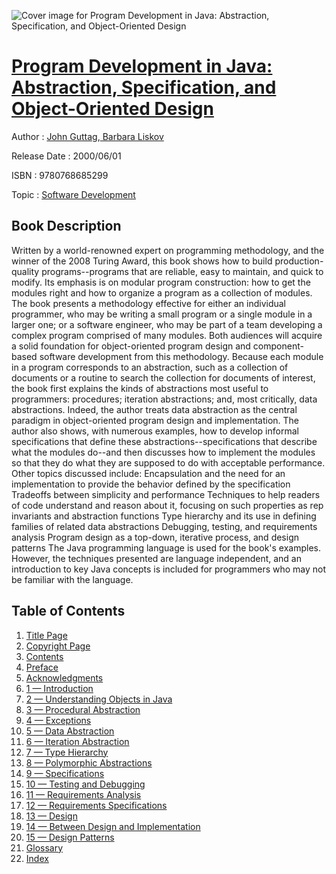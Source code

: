 ![Cover image for Program Development in Java: Abstraction, Specification, and Object-Oriented Design](https://imgdetail.ebookreading.net/cover/cover/software_development/EB9780768685299.jpg)

[Program Development in Java: Abstraction, Specification, and Object-Oriented Design](https://ebookreading.net/view/book/Program+Development+in+Java%3A+Abstraction%2C+Specification%2C+and+Object-Oriented+Design-EB9780768685299_1.html "Program Development in Java: Abstraction, Specification, and Object-Oriented Design")
====================================================================================================================

Author : [John Guttag](https://ebookreading.net/search/author/John+Guttag),[ Barbara Liskov](https://ebookreading.net/search/author/+Barbara+Liskov)

Release Date : 2000/06/01

ISBN : 9780768685299

Topic : [Software Development](https://ebookreading.net/search/category/software-development)

Book Description
-----------------

Written by a world-renowned expert on programming methodology, and the winner of the 2008 Turing Award, this book shows how to build production-quality programs--programs that are reliable, easy to maintain, and quick to modify. Its emphasis is on modular program construction: how to get the modules right and how to organize a program as a collection of modules. The book presents a methodology effective for either an individual programmer, who may be writing a small program or a single module in a larger one; or a software engineer, who may be part of a team developing a complex program comprised of many modules. Both audiences will acquire a solid foundation for object-oriented program design and component-based software development from this methodology.
Because each module in a program corresponds to an abstraction, such as a collection of documents or a routine to search the collection for documents of interest, the book first explains the kinds of abstractions most useful to programmers: procedures; iteration abstractions; and, most critically, data abstractions. Indeed, the author treats data abstraction as the central paradigm in object-oriented program design and implementation. The author also shows, with numerous examples, how to develop informal specifications that define these abstractions--specifications that describe what the modules do--and then discusses how to implement the modules so that they do what they are supposed to do with acceptable performance.
Other topics discussed include:
Encapsulation and the need for an implementation to provide the behavior defined by the specification
Tradeoffs between simplicity and performance
Techniques to help readers of code understand and reason about it, focusing on such properties as rep invariants and abstraction functions
Type hierarchy and its use in defining families of related data abstractions
Debugging, testing, and requirements analysis
Program design as a top-down, iterative process, and design patterns
The Java programming language is used for the book's examples. However, the techniques presented are language independent, and an introduction to key Java concepts is included for programmers who may not be familiar with the language.
              
Table of Contents
-----------------

1. [Title Page](https://ebookreading.net/view/book/Program+Development+in+Java%3A+Abstraction%2C+Specification%2C+and+Object-Oriented+Design-EB9780768685299_2.html#title)
1. [Copyright Page](https://ebookreading.net/view/book/Program+Development+in+Java%3A+Abstraction%2C+Specification%2C+and+Object-Oriented+Design-EB9780768685299_2.html#copy)
1. [Contents](https://ebookreading.net/view/book/Program+Development+in+Java%3A+Abstraction%2C+Specification%2C+and+Object-Oriented+Design-EB9780768685299_2.html#con)
1. [Preface](https://ebookreading.net/view/book/Program+Development+in+Java%3A+Abstraction%2C+Specification%2C+and+Object-Oriented+Design-EB9780768685299_3.html#fm1)
1. [Acknowledgments](https://ebookreading.net/view/book/Program+Development+in+Java%3A+Abstraction%2C+Specification%2C+and+Object-Oriented+Design-EB9780768685299_4.html#fm2)
1. [1 — Introduction](https://ebookreading.net/view/book/Program+Development+in+Java%3A+Abstraction%2C+Specification%2C+and+Object-Oriented+Design-EB9780768685299_5.html#ch1)
1. [2 — Understanding Objects in Java](https://ebookreading.net/view/book/Program+Development+in+Java%3A+Abstraction%2C+Specification%2C+and+Object-Oriented+Design-EB9780768685299_6.html#ch2)
1. [3 — Procedural Abstraction](https://ebookreading.net/view/book/Program+Development+in+Java%3A+Abstraction%2C+Specification%2C+and+Object-Oriented+Design-EB9780768685299_7.html#ch3)
1. [4 — Exceptions](https://ebookreading.net/view/book/Program+Development+in+Java%3A+Abstraction%2C+Specification%2C+and+Object-Oriented+Design-EB9780768685299_8.html#ch4)
1. [5 — Data Abstraction](https://ebookreading.net/view/book/Program+Development+in+Java%3A+Abstraction%2C+Specification%2C+and+Object-Oriented+Design-EB9780768685299_9.html#ch5)
1. [6 — Iteration Abstraction](https://ebookreading.net/view/book/Program+Development+in+Java%3A+Abstraction%2C+Specification%2C+and+Object-Oriented+Design-EB9780768685299_10.html#ch6)
1. [7 — Type Hierarchy](https://ebookreading.net/view/book/Program+Development+in+Java%3A+Abstraction%2C+Specification%2C+and+Object-Oriented+Design-EB9780768685299_11.html#ch7)
1. [8 — Polymorphic Abstractions](https://ebookreading.net/view/book/Program+Development+in+Java%3A+Abstraction%2C+Specification%2C+and+Object-Oriented+Design-EB9780768685299_12.html#ch8)
1. [9 — Specifications](https://ebookreading.net/view/book/Program+Development+in+Java%3A+Abstraction%2C+Specification%2C+and+Object-Oriented+Design-EB9780768685299_13.html#ch9)
1. [10 — Testing and Debugging](https://ebookreading.net/view/book/Program+Development+in+Java%3A+Abstraction%2C+Specification%2C+and+Object-Oriented+Design-EB9780768685299_14.html#ch10)
1. [11 — Requirements Analysis](https://ebookreading.net/view/book/Program+Development+in+Java%3A+Abstraction%2C+Specification%2C+and+Object-Oriented+Design-EB9780768685299_15.html#ch11)
1. [12 — Requirements Specifications](https://ebookreading.net/view/book/Program+Development+in+Java%3A+Abstraction%2C+Specification%2C+and+Object-Oriented+Design-EB9780768685299_16.html#ch12)
1. [13 — Design](https://ebookreading.net/view/book/Program+Development+in+Java%3A+Abstraction%2C+Specification%2C+and+Object-Oriented+Design-EB9780768685299_17.html#ch13)
1. [14 — Between Design and Implementation](https://ebookreading.net/view/book/Program+Development+in+Java%3A+Abstraction%2C+Specification%2C+and+Object-Oriented+Design-EB9780768685299_18.html#ch14)
1. [15 — Design Patterns](https://ebookreading.net/view/book/Program+Development+in+Java%3A+Abstraction%2C+Specification%2C+and+Object-Oriented+Design-EB9780768685299_19.html#ch15)
1. [Glossary](https://ebookreading.net/view/book/Program+Development+in+Java%3A+Abstraction%2C+Specification%2C+and+Object-Oriented+Design-EB9780768685299_20.html#glo)
1. [Index](https://ebookreading.net/view/book/Program+Development+in+Java%3A+Abstraction%2C+Specification%2C+and+Object-Oriented+Design-EB9780768685299_21.html#index)
